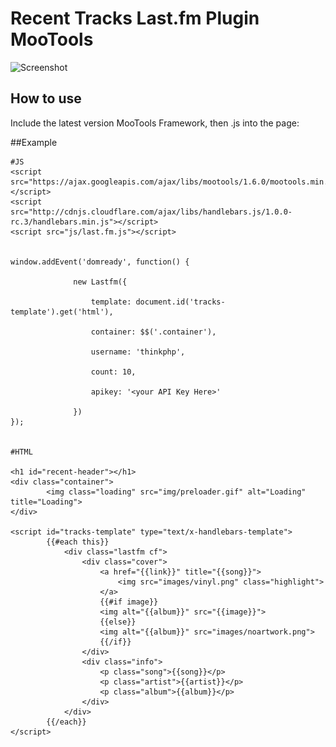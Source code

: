 Recent Tracks Last.fm Plugin MooTools
=====================================

![Screenshot](http://c2.staticflickr.com/2/1687/23981960244_16781b0216_z.jpg)

How to use
----------

   Include the latest version MooTools Framework, then .js into the page:
     
##Example


    #JS
    <script src="https://ajax.googleapis.com/ajax/libs/mootools/1.6.0/mootools.min.js"></script>       
    <script src="http://cdnjs.cloudflare.com/ajax/libs/handlebars.js/1.0.0-rc.3/handlebars.min.js"></script>
    <script src="js/last.fm.js"></script>


    window.addEvent('domready', function() {

                  new Lastfm({        

                      template: document.id('tracks-template').get('html'),

                      container: $$('.container'),

                      username: 'thinkphp',

                      count: 10,

                      apikey: '<your API Key Here>'

                  })
    });


    #HTML

    <h1 id="recent-header"></h1>
    <div class="container">
            <img class="loading" src="img/preloader.gif" alt="Loading" title="Loading">
    </div>

    <script id="tracks-template" type="text/x-handlebars-template">
            {{#each this}}
                <div class="lastfm cf">
                    <div class="cover">
                        <a href="{{link}}" title="{{song}}">
                            <img src="images/vinyl.png" class="highlight">
                        </a>
                        {{#if image}}
                        <img alt="{{album}}" src="{{image}}">
                        {{else}}
                        <img alt="{{album}}" src="images/noartwork.png">
                        {{/if}}
                    </div>
                    <div class="info">
                        <p class="song">{{song}}</p>
                        <p class="artist">{{artist}}</p>
                        <p class="album">{{album}}</p>
                    </div>
                </div>
            {{/each}}
    </script>
